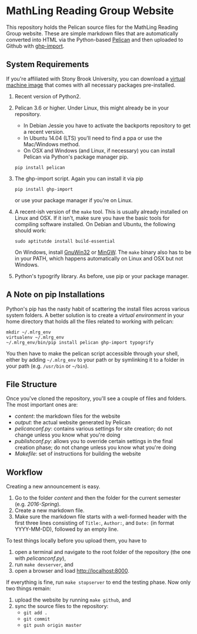 MathLing Reading Group Website
==============================

This repository holds the Pelican source files for the MathLing Reading Group website.
These are simple markdown files that are automatically converted into HTML via the Python-based [Pelican](http://docs.getpelican.com/) and then uploaded to Github with [ghp-import](https://github.com/davisp/ghp-import).


System Requirements
-------------------

If you're affiliated with Stony Brook University, you can download a [virtual machine image](https://drive.google.com/a/stonybrook.edu/file/d/0B09645QdWLiYUldGSGl5Tmx0Vm8/view?usp=sharing) that comes with all necessary packages pre-installed.

1.  Recent version of Python2.

1.  Pelican 3.6 or higher.
    Under Linux, this might already be in your repository.
    
    - In Debian Jessie you have to activate the backports repository to get a recent version.
    - In Ubuntu 14.04 (LTS) you'll need to find a ppa or use the Mac/Windows method.
    - On OSX and Windows (and Linux, if necessary) you can install Pelican via Python's package manager pip.

    ~~~~~
    pip install pelican
    ~~~~~

1.  The ghp-import script.
    Again you can install it via pip

    ~~~~~
    pip install ghp-import
    ~~~~~

    or use your package manager if you're on Linux.

1.  A recent-ish version of the `make` tool.
    This is usually already installed on Linux and OSX.
    If it isn't, make sure you have the basic tools for compiling software installed.
    On Debian and Ubuntu, the following should work:

    ~~~~
    sudo aptitutde install build-essential
    ~~~~

    On Windows, install [GnuWin32](http://gnuwin32.sourceforge.net/packages/make.htm) or [MinGW](http://www.mingw.org/).
    The `make` binary also has to be in your PATH, which happens automatically on Linux and OSX but not Windows.


1.  Python's typogrify library.
    As before, use pip or your package manager.


A Note on pip Installations
------------------------------

Python's pip has the nasty habit of scattering the install files across various system folders.
A better solution is to create a *virtual environment* in your home directory that holds all the files related to working with pelican:

~~~~~
mkdir ~/.mlrg_env
virtualenv ~/.mlrg_env
~/.mlrg_env/bin/pip install pelican ghp-import typogrify
~~~~~

You then have to make the pelican script accessible through your shell, either by adding `~/.mlrg_env` to your path or by symlinking it to a folder in your path (e.g. `/usr/bin` or `~/bin`).


File Structure
--------------

Once you've cloned the repository, you'll see a couple of files and folders.
The most important ones are:

- *content*: the markdown files for the website
- *output*: the actual website generated by Pelican
- *pelicanconf.py*: contains various settings for site creation; do not change unless you know what you're doing
- *publishconf.py*: allows you to override certain settings in the final creation phase; do not change unless you know what you're doing
- *Makefile*: set of instructions for building the website


Workflow
--------

Creating a new announcement is easy.

1.  Go to the folder *content* and then the folder for the current semester (e.g. *2016-Spring*).
1.  Create a new markdown file.
1.  Make sure the markdown file starts with a well-formed header with the first three lines consisting of `Title:`, `Author:`, and `Date:` (in format YYYY-MM-DD), followed by an empty line.

To test things locally before you upload them, you have to

1.  open a terminal and navigate to the root folder of the repository (the one with *pelicanconf.py*),
1.  run `make devserver`, and
1.  open a browser and load [http://localhost:8000](http://localhost:8000).

If everything is fine, run `make stopserver` to end the testing phase.
Now only two things remain:

1.  upload the website by running `make github`, and
1.  sync the source files to the repository:
    - `git add .`
    - `git commit`
    - `git push origin master`
